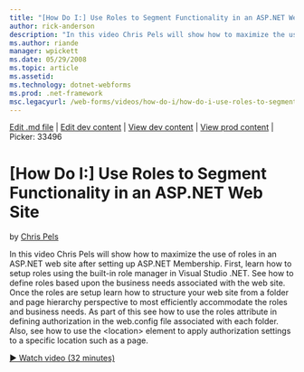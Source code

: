 ```yaml
---
title: "[How Do I:] Use Roles to Segment Functionality in an ASP.NET Web Site | Microsoft Docs"
author: rick-anderson
description: "In this video Chris Pels will show how to maximize the use of roles in an ASP.NET web site after setting up ASP.NET Membership. First, learn how to setup rol..."
ms.author: riande
manager: wpickett
ms.date: 05/29/2008
ms.topic: article
ms.assetid: 
ms.technology: dotnet-webforms
ms.prod: .net-framework
msc.legacyurl: /web-forms/videos/how-do-i/how-do-i-use-roles-to-segment-functionality-in-an-aspnet-web-site
---
```

[Edit .md file](C:\Projects\msc\dev\Msc.Www\Web.ASP\App_Data\github\web-forms\videos\how-do-i\how-do-i-use-roles-to-segment-functionality-in-an-aspnet-web-site.md) | [Edit dev content](http://www.aspdev.net/umbraco#/content/content/edit/26473) | [View dev content](http://docs.aspdev.net/tutorials/web-forms/videos/how-do-i/how-do-i-use-roles-to-segment-functionality-in-an-aspnet-web-site.html) | [View prod content](http://www.asp.net/web-forms/videos/how-do-i/how-do-i-use-roles-to-segment-functionality-in-an-aspnet-web-site) | Picker: 33496

[How Do I:] Use Roles to Segment Functionality in an ASP.NET Web Site
====================
by [Chris Pels](https://twitter.com/chrispels)

In this video Chris Pels will show how to maximize the use of roles in an ASP.NET web site after setting up ASP.NET Membership. First, learn how to setup roles using the built-in role manager in Visual Studio .NET. See how to define roles based upon the business needs associated with the web site. Once the roles are setup learn how to structure your web site from a folder and page hierarchy perspective to most efficiently accommodate the roles and business needs. As part of this see how to use the roles attribute in defining authorization in the web.config file associated with each folder. Also, see how to use the &lt;location&gt; element to apply authorization settings to a specific location such as a page.

[&#9654; Watch video (32 minutes)](https://channel9.msdn.com/Blogs/ASP-NET-Site-Videos/how-do-i-use-roles-to-segment-functionality-in-an-aspnet-web-site)